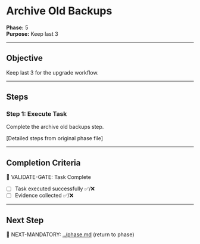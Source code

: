# Archive Old Backups

**Phase:** 5  
**Purpose:** Keep last 3  

---

## Objective

Keep last 3 for the upgrade workflow.

---

## Steps

### Step 1: Execute Task

Complete the archive old backups step.

[Detailed steps from original phase file]

---

## Completion Criteria

🛑 VALIDATE-GATE: Task Complete

- [ ] Task executed successfully ✅/❌
- [ ] Evidence collected ✅/❌

---

## Next Step

🎯 NEXT-MANDATORY: [../phase.md](../phase.md) (return to phase)
